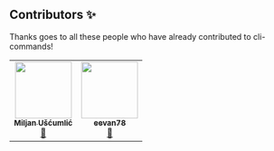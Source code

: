 ## Contributors ✨

Thanks goes to all these people who have already contributed to cli-commands!

<!-- ALL-CONTRIBUTORS-LIST:START - Do not remove or modify this section -->
<!-- prettier-ignore-start -->
<!-- markdownlint-disable -->
<table>
  <tr>
    <td align="center"><a href="https://www.linkedin.com/in/miljanuscumlic/"><img src="https://avatars1.githubusercontent.com/u/30440470?v=4" width="100px;" alt=""/><br /><sub><b>Miljan Ušćumlić</b></sub></a><br /><a href="https://github.com/miljanuscumlic/cli-commands/commits?author=miljanuscumlic" title="Documentation">📖</a></td>
    <td align="center"><a href="https://github.com/eevan78"><img src="https://avatars1.githubusercontent.com/u/27575106?v=4" width="100px;" alt=""/><br /><sub><b>eevan78</b></sub></a><br /><a href="https://github.com/miljanuscumlic/cli-commands/commits?author=eevan78" title="Documentation">📖</a></td>
  </tr>
</table>

<!-- markdownlint-enable -->
<!-- prettier-ignore-end -->
<!-- ALL-CONTRIBUTORS-LIST:END -->

